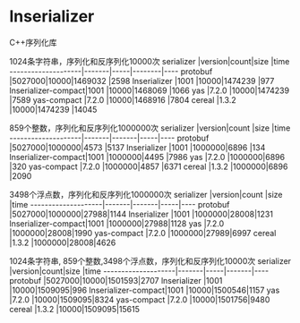 # lnserializer
C++序列化库

1024条字符串，序列化和反序列化10000次 
serializer          |version|count|size    |time
--------------------|-------|-----|--------|----
protobuf            |5027000|10000|1469032 |2598
lnserializer        |1001   |10000|1474239 |977
lnserializer-compact|1001   |10000|1468069 |1066
yas                 |7.2.0  |10000|1474239 |7589
yas-compact         |7.2.0  |10000|1468916 |7804
cereal              |1.3.2  |10000|1474239 |14045

859个整数，序列化和反序列化1000000次 
serializer          |version|count  |size |time
--------------------|-------|-------|-----|----
protobuf            |5027000|1000000|4573 |5137
lnserializer        |1001   |1000000|6896 |134
lnserializer-compact|1001   |1000000|4495 |7986
yas                 |7.2.0  |1000000|6896 |320
yas-compact         |7.2.0  |1000000|4857 |6371
cereal              |1.3.2  |1000000|6896 |2090


3498个浮点数，序列化和反序列化1000000次 
serializer          |version|count  |size |time
--------------------|-------|-------|-----|----
protobuf            |5027000|1000000|27988|1144
lnserializer        |1001   |1000000|28008|1231
lnserializer-compact|1001   |1000000|27988|1128
yas                 |7.2.0  |1000000|28008|1990
yas-compact         |7.2.0  |1000000|27989|6997
cereal              |1.3.2  |1000000|28008|4626


1024条字符串, 859个整数,3498个浮点数，序列化和反序列化10000次 
serializer          |version|count|size   |time
--------------------|-------|-----|-------|----
protobuf            |5027000|10000|1501593|2707
lnserializer        |1001   |10000|1509095|996
lnserializer-compact|1001   |10000|1500546|1157
yas                 |7.2.0  |10000|1509095|8324
yas-compact         |7.2.0  |10000|1501756|9480
cereal              |1.3.2  |10000|1509095|15615
